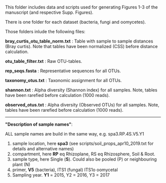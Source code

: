 This folder includes data and scripts used for generating Figures 1-3 of the manuscript (and respective Supp. Figures).

There is one folder for each dataset (bacteria, fungi and oomycetes).

Those folders inlude the following files:

**bray_curtis_otu_table_norm.txt** : Table with sample to sample distances (Bray curtis). Note that tables have been normalized (CSS) before distance calculation.

**otu_table_filter.txt** :  Raw OTU-tables.

**rep_seqs.fasta** :  Representative sequences for all OTUs.

**taxonomy_otus.txt** :  Taxonomic assignment for all OTUs.

**shannon.txt** :  Alpha diversity (Shannon index) for all samples. Note, tables have been rarefied before calculation (1000 reads).

**observed_otus.txt** :  Alpha diversity (Observed OTUs) for all samples. Note, tables have been rarefied before calculation (1000 reads).

-----------------------------------
**"Description of sample names"**:

ALL sample names are build in the same way, e.g. spa3.RP.4S.V5.Y1

1. sample location, here **spa3** (see scripts/soil_props_apr10_2019.txt for details and alternative names)
2. compartment, here **RP** eq Rhizoplane, RS eq Rhizosphere, Soil & Root. 
3. sample type, here Single (**S**). Could also be pooled (P) or neighbouring plant (N)
4. primer, **V5** (bacteria), ITS1 (fungal) ITS1o oomycetal
5. Sampling year. **Y1** = 2015, Y2 = 2016, Y3 = 2017 
















